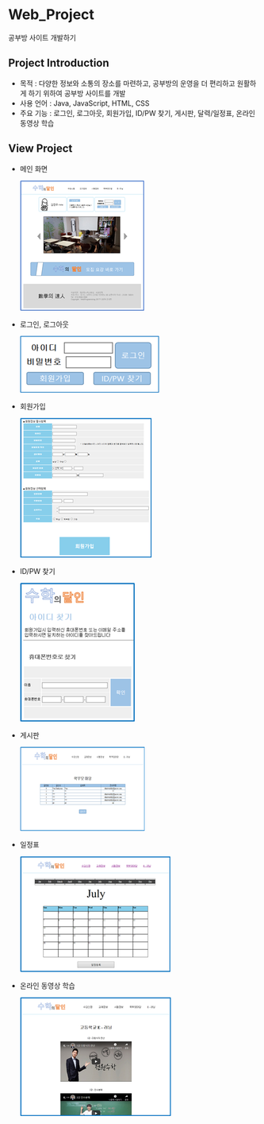 # Web_Project
공부방 사이트 개발하기

## Project Introduction
- 목적 : 다양한 정보와 소통의 장소를 마련하고, 공부방의 운영을 더 편리하고 원활하게 하기 위하여 공부방 사이트를 개발
- 사용 언어 : Java, JavaScript, HTML, CSS
- 주요 기능 : 로그인, 로그아웃, 회원가입, ID/PW 찾기, 게시판, 달력/일정표, 온라인 동영상 학습

## View Project
- 메인 화면

    ![메인 화면](./images/메인화면.png)
    
- 로그인, 로그아웃

    ![로그인](./images/로그인.png)
    
- 회원가입

    ![회원가입](./images/회원가입.png)

- ID/PW 찾기

    ![IDPW찾기](./images/IDPW찾기.png)

- 게시판

    ![게시판](./images/게시판.png)
    
- 일정표

    ![일정](./images/일정.png)
    
- 온라인 동영상 학습

    ![온라인러닝](./images/온라인러닝.png)
